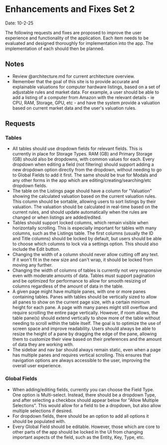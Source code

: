 # Enhancements and Fixes Set 2

Date: 10-2-25

The following requests and fixes are proposed to improve the user experience and functionality of the application. Each item needs to be evaluated and designed thoroughly for implementation into the app. The implementation of each should then be planned.

## Notes

- Review @architecture.md for current architecture overview.
- Remember that the goal of this site is to provide accurate and explainable valuations for computer hardware listings, based on a set of adjustable rules and market data. For example, a user should be able to add a listing of a computer from Amazon with the relevant details - ie CPU, RAM, Storage, GPU, etc - and have the system provide a valuation based on current market data and the user's valuation rules. 

## Requests

### Tables

- All tables should use dropdown fields for relevant fields. This is currently in place for Storage Types. RAM (GB) and Primary Storage (GB) should also be dropdowns, with common values for each. Every dropdown when editing a field (not filtering) should support adding a new dropdown option directly from the dropdown, without needing to go to Global Fields to add it first. The same should be true for Modals and any other forms in the app which are editing/creating/searching/etc dropdown fields.
- The table on the Listings page should have a column for "Valuation" showing the calculated valuation based on the current valuation rules. This column should be sortable, allowing users to sort listings by their valuation. The valuation should be calculated in real-time based on the current rules, and should update automatically when the rules are changed or when listings are added/edited.
- Tables should support locked columns, which remain visible when horizontally scrolling. This is especially important for tables with many columns, such as the Listings table. The first columns (usually the ID and Title columns) should be locked by default, but users should be able to choose which columns to lock via a settings option. This should also include the Edit button.
- Changing the width of a column should never allow cutting off any text. If it won't fit in the new size and can't wrap, it should be locked from moving any further.
- Changing the width of columns of tables is currently not very responsive even with moderate amounts of data. Tables must support pagination and be optimized for performance to allow for smooth resizing of columns regardless of the amount of data in the table.
- A given page might have multiple panes, with one or more panes containing tables. Panes with tables should be vertically sized to allow all panes to show on the current page size, with a certain minimum height for each pane. A page with many panes might still overflow and require scrolling the entire page vertically. However, if room allows, the table pane(s) should extend vertically to show more of the table without needing to scroll within the table itself. The goal is to optimize the use of screen space and improve readability. Users should always be able to resize the height of a pane by dragging the edge of the pane, allowing them to customize their view based on their preferences and the amount of data they are working with.
- The sidebar and nav bar should always remain static, even when a page has multiple panes and requires vertical scrolling. This ensures that navigation options are always accessible to the user, improving the overall user experience.

### Global Fields

- When adding/editing fields, currently you can choose the Field Type. One option is Multi-select. Instead, there should be a dropdown Type, and after selecting a checkbox should appear below for "Allow Multiple Selections". This would allow for a field to be a dropdown, but also allow multiple selections if desired.
- For dropdown fields, there should be an option to add all options it should be populated with.
- Every Global Field should be editable. However, those which are core to other parts of the app should be locked in the UI from changing important aspects of the field, such as the Entity, Key, Type, etc. 
